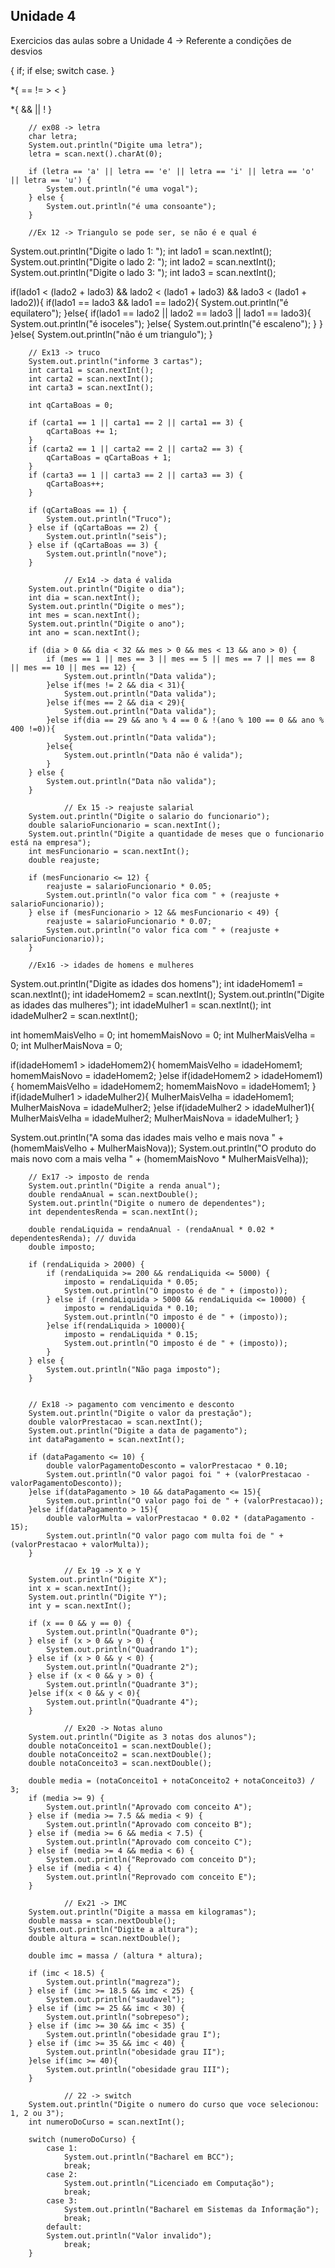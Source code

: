 ## Unidade 4

Exercicios das aulas sobre a Unidade 4 -> Referente a condições de desvios

{
    if;
    if else;
    switch case.
}

*{
    ==
    !=
    >
    <
}

*{
    &&
    ||
    !
}

        // ex08 -> letra
        char letra;
        System.out.println("Digite uma letra");
        letra = scan.next().charAt(0);

        if (letra == 'a' || letra == 'e' || letra == 'i' || letra == 'o' || letra == 'u') {
            System.out.println("é uma vogal");
        } else {
            System.out.println("é uma consoante");
        }
        
        //Ex 12 -> Triangulo se pode ser, se não é e qual é
System.out.println("Digite o lado 1: ");
int lado1 = scan.nextInt();
System.out.println("Digite o lado 2: ");
int lado2 = scan.nextInt();
System.out.println("Digite o lado 3: ");
int lado3 = scan.nextInt();

if(lado1 < (lado2 + lado3) && lado2 < (lado1 + lado3) && lado3 < (lado1 + lado2)){
    if(lado1 == lado3 && lado1 == lado2){
System.out.println("é equilatero");
    }else{
        if(lado1 == lado2 || lado2 == lado3 || lado1 == lado3){
System.out.println("é isoceles");
        }else{
            System.out.println("é escaleno");
        }
    }
}else{
    System.out.println("não é um triangulo");
}

        // Ex13 -> truco
        System.out.println("informe 3 cartas");
        int carta1 = scan.nextInt();
        int carta2 = scan.nextInt();
        int carta3 = scan.nextInt();

        int qCartaBoas = 0;

        if (carta1 == 1 || carta1 == 2 || carta1 == 3) {
            qCartaBoas += 1;
        }
        if (carta2 == 1 || carta2 == 2 || carta2 == 3) {
            qCartaBoas = qCartaBoas + 1;
        }
        if (carta3 == 1 || carta3 == 2 || carta3 == 3) {
            qCartaBoas++;
        }

        if (qCartaBoas == 1) {
            System.out.println("Truco");
        } else if (qCartaBoas == 2) {
            System.out.println("seis");
        } else if (qCartaBoas == 3) {
            System.out.println("nove");
        }
        
                // Ex14 -> data é valida
        System.out.println("Digite o dia");
        int dia = scan.nextInt();
        System.out.println("Digite o mes");
        int mes = scan.nextInt();
        System.out.println("Digite o ano");
        int ano = scan.nextInt();

        if (dia > 0 && dia < 32 && mes > 0 && mes < 13 && ano > 0) {
            if (mes == 1 || mes == 3 || mes == 5 || mes == 7 || mes == 8 || mes == 10 || mes == 12) {
                System.out.println("Data valida");
            }else if(mes != 2 && dia < 31){
                System.out.println("Data valida");
            }else if(mes == 2 && dia < 29){
                System.out.println("Data valida");
            }else if(dia == 29 && ano % 4 == 0 & !(ano % 100 == 0 && ano % 400 !=0)){
                System.out.println("Data valida");
            }else{
                System.out.println("Data não é valida");
            }
        } else {
            System.out.println("Data não valida");
        }
        
                // Ex 15 -> reajuste salarial
        System.out.println("Digite o salario do funcionario");
        double salarioFuncionario = scan.nextInt();
        System.out.println("Digite a quantidade de meses que o funcionario está na empresa");
        int mesFuncionario = scan.nextInt();
        double reajuste;

        if (mesFuncionario <= 12) {
            reajuste = salarioFuncionario * 0.05;
            System.out.println("o valor fica com " + (reajuste + salarioFuncionario));
        } else if (mesFuncionario > 12 && mesFuncionario < 49) {
            reajuste = salarioFuncionario * 0.07;
            System.out.println("o valor fica com " + (reajuste + salarioFuncionario));
        }
        
        //Ex16 -> idades de homens e mulheres
System.out.println("Digite as idades dos homens");
int idadeHomem1 = scan.nextInt();
int idadeHomem2 = scan.nextInt();
System.out.println("Digite as idades das mulheres");
int idadeMulher1 = scan.nextInt();
int idadeMulher2 = scan.nextInt();

int homemMaisVelho = 0;
int homemMaisNovo = 0;
int MulherMaisVelha = 0;
int MulherMaisNova = 0;

if(idadeHomem1 > idadeHomem2){
homemMaisVelho = idadeHomem1;
homemMaisNovo = idadeHomem2;
}else if(idadeHomem2 > idadeHomem1){
    homemMaisVelho = idadeHomem2;
    homemMaisNovo = idadeHomem1;
}
if(idadeMulher1 > idadeMulher2){
MulherMaisVelha = idadeHomem1;
MulherMaisNova = idadeMulher2;
}else if(idadeMulher2 > idadeMulher1){
    MulherMaisVelha = idadeMulher2;
    MulherMaisNova = idadeMulher1;
}

System.out.println("A soma das idades mais velho e mais nova " + (homemMaisVelho + MulherMaisNova));
System.out.println("O produto do mais novo com a mais velha " + (homemMaisNovo * MulherMaisVelha));

        // Ex17 -> imposto de renda
        System.out.println("Digite a renda anual");
        double rendaAnual = scan.nextDouble();
        System.out.println("Digite o numero de dependentes");
        int dependentesRenda = scan.nextInt();

        double rendaLiquida = rendaAnual - (rendaAnual * 0.02 * dependentesRenda); // duvida
        double imposto;

        if (rendaLiquida > 2000) {
            if (rendaLiquida >= 200 && rendaLiquida <= 5000) {
                imposto = rendaLiquida * 0.05;
                System.out.println("O imposto é de " + (imposto));
            } else if (rendaLiquida > 5000 && rendaLiquida <= 10000) {
                imposto = rendaLiquida * 0.10;
                System.out.println("O imposto é de " + (imposto));
            }else if(rendaLiquida > 10000){
                imposto = rendaLiquida * 0.15;
                System.out.println("O imposto é de " + (imposto));
            }
        } else {
            System.out.println("Não paga imposto");
        }
        
        
        // Ex18 -> pagamento com vencimento e desconto
        System.out.println("Digite o valor da prestação");
        double valorPrestacao = scan.nextInt();
        System.out.println("Digite a data de pagamento");
        int dataPagamento = scan.nextInt();

        if (dataPagamento <= 10) {
            double valorPagamentoDesconto = valorPrestacao * 0.10;
            System.out.println("O valor pagoi foi " + (valorPrestacao - valorPagamentoDesconto));
        }else if(dataPagamento > 10 && dataPagamento <= 15){
            System.out.println("O valor pago foi de " + (valorPrestacao));
        }else if(dataPagamento > 15){
            double valorMulta = valorPrestacao * 0.02 * (dataPagamento - 15);
            System.out.println("O valor pago com multa foi de " + (valorPrestacao + valorMulta));
        }
        
                // Ex 19 -> X e Y
        System.out.println("Digite X");
        int x = scan.nextInt();
        System.out.println("Digite Y");
        int y = scan.nextInt();

        if (x == 0 && y == 0) {
            System.out.println("Quadrante 0");
        } else if (x > 0 && y > 0) {
            System.out.println("Quadrando 1");
        } else if (x > 0 && y < 0) {
            System.out.println("Quadrante 2");
        } else if (x < 0 && y > 0) {
            System.out.println("Quadrante 3");
        }else if(x < 0 && y < 0){
            System.out.println("Quadrante 4");
        }
        
                // Ex20 -> Notas aluno
        System.out.println("Digite as 3 notas dos alunos");
        double notaConceito1 = scan.nextDouble();
        double notaConceito2 = scan.nextDouble();
        double notaConceito3 = scan.nextDouble();

        double media = (notaConceito1 + notaConceito2 + notaConceito3) / 3;
        if (media >= 9) {
            System.out.println("Aprovado com conceito A");
        } else if (media >= 7.5 && media < 9) {
            System.out.println("Aprovado com conceito B");
        } else if (media >= 6 && media < 7.5) {
            System.out.println("Aprovado com conceito C");
        } else if (media >= 4 && media < 6) {
            System.out.println("Reprovado com conceito D");
        } else if (media < 4) {
            System.out.println("Reprovado com conceito E");
        }
        
                // Ex21 -> IMC
        System.out.println("Digite a massa em kilogramas");
        double massa = scan.nextDouble();
        System.out.println("Digite a altura");
        double altura = scan.nextDouble();

        double imc = massa / (altura * altura);

        if (imc < 18.5) {
            System.out.println("magreza");
        } else if (imc >= 18.5 && imc < 25) {
            System.out.println("saudavel");
        } else if (imc >= 25 && imc < 30) {
            System.out.println("sobrepeso");
        } else if (imc >= 30 && imc < 35) {
            System.out.println("obesidade grau I");
        } else if (imc >= 35 && imc < 40) {
            System.out.println("obesidade grau II");
        }else if(imc >= 40){
            System.out.println("obesidade grau III");
        }
        
                // 22 -> switch
        System.out.println("Digite o numero do curso que voce selecionou: 1, 2 ou 3");
        int numeroDoCurso = scan.nextInt();

        switch (numeroDoCurso) {
            case 1:
                System.out.println("Bacharel em BCC");
                break;
            case 2:
                System.out.println("Licenciado em Computação");
                break;
            case 3:
                System.out.println("Bacharel em Sistemas da Informação");
                break;
            default:
            System.out.println("Valor invalido");
                break;
        }
        
        
        

